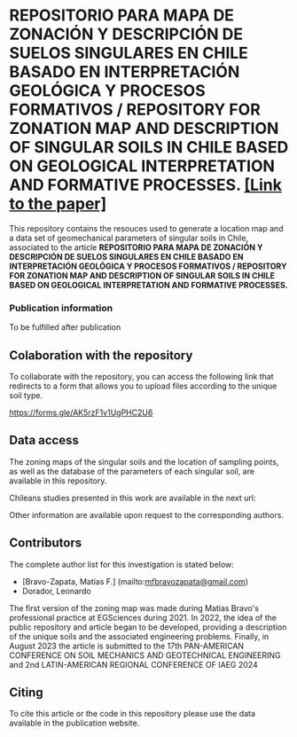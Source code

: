 
# REPOSITORIO PARA MAPA DE ZONACIÓN Y DESCRIPCIÓN DE SUELOS SINGULARES EN CHILE BASADO EN INTERPRETACIÓN GEOLÓGICA Y PROCESOS FORMATIVOS / REPOSITORY FOR ZONATION MAP AND DESCRIPTION OF SINGULAR SOILS IN CHILE BASED ON GEOLOGICAL INTERPRETATION AND FORMATIVE PROCESSES. [[Link to the paper]]()




This repository contains the resouces used to generate a location map and a data set of geomechanical parameters of singular soils in Chile, associated to the article  **REPOSITORIO PARA MAPA DE ZONACIÓN Y DESCRIPCIÓN DE SUELOS SINGULARES EN CHILE BASADO EN INTERPRETACIÓN GEOLÓGICA Y PROCESOS FORMATIVOS / REPOSITORY FOR ZONATION MAP AND DESCRIPTION OF SINGULAR SOILS IN CHILE BASED ON GEOLOGICAL INTERPRETATION AND FORMATIVE PROCESSES.**

### Publication information

To be fulfilled after publication

## Colaboration with the repository

To collaborate with the repository, you can access the following link that redirects to a form that allows you to upload files according to the unique soil type.

https://forms.gle/AK5rzF1v1UgPHC2U6


## Data access

The zoning maps of the singular soils and the location of sampling points, as well as the database of the parameters of each singular soil, are available in this repository.

Chileans studies presented in this work are available in the next url:

Other information are available upon request to the corresponding authors.

## Contributors

The complete author list for this investigation is stated below:

* [Bravo-Zapata, Matías F.] (mailto:mfbravozapata@gmail.com)
* Dorador, Leonardo

The first version of the zoning map was made during Matías Bravo's professional practice at EGSciences during 2021. In 2022, the idea of the public repository and article began to be developed, providing a description of the unique soils and the associated engineering problems. Finally, in August 2023 the article is submitted to the 17th PAN-AMERICAN CONFERENCE ON SOIL MECHANICS AND GEOTECHNICAL ENGINEERING and 2nd LATIN-AMERICAN REGIONAL CONFERENCE OF IAEG 2024

## Citing

To cite this article or the code in this repository please use the data available in the publication website.
